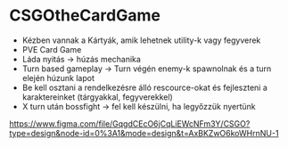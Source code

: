 # CSGOtheCardGame

- Kézben vannak a Kártyák, amik lehetnek utility-k vagy fegyverek
- PVE Card Game
- Láda nyitás -> húzás mechanika
- Turn based gameplay -> Turn végén enemy-k spawnolnak és a turn elején húzunk lapot
- Be kell osztani a rendelkezésre álló rescource-okat és fejleszteni a karaktereinket (tárgyakkal, fegyverekkel)
- X turn után bossfight -> fel kell készülni, ha legyőzzük nyertünk

https://www.figma.com/file/GqgdCEcO6jCqLiEWcNFm3Y/CSGO?type=design&node-id=0%3A1&mode=design&t=AxBKZwO6koWHrnNU-1